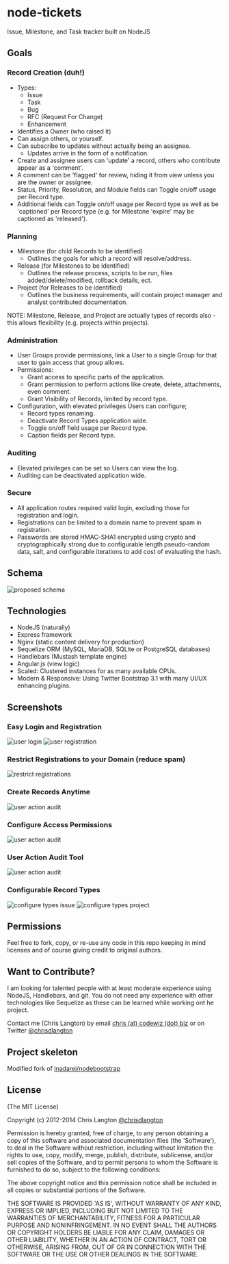 # node-tickets

Issue, Milestone, and Task tracker built on NodeJS

## Goals

### Record Creation (duh!)
+ Types:
  * Issue
  * Task
  * Bug
  * RFC (Request For Change)
  * Enhancement
+ Identifies a Owner (who raised it)
+ Can assign others, or yourself.
+ Can subscribe to updates without actually being an assignee.
  * Updates arrive in the form of a notification.
+ Create and assignee users can 'update' a record, others who contribute appear as a 'comment'.
+ A comment can be 'flagged' for review, hiding it from view unless you are the owner or assignee.
+ Status, Priority, Resolution, and Module fields can Toggle on/off usage per Record type.
+ Additional fields can Toggle on/off usage per Record type as well as be 'captioned' per Record type (e.g. for Milestone 'expire' may be captioned as 'released').

### Planning
+ Milestone (for child Records to be identified)
  * Outlines the goals for which a record will resolve/address.
+ Release (for Milestones to be identified)
  * Outlines the release process, scripts to be run, files added/delete/modified, rollback details, ect.
+ Project (for Releases to be identified)
  * Outlines the business requirements, will contain project manager and analyst contributed documentation.

NOTE: Milestone, Release, and Project are actually types of records also - this allows flexibility (e.g. projects within projects).

### Administration
+ User Groups provide permissions, link a User to a single Group for that user to gain access that group allows.
+ Permissions:
  * Grant access to specific parts of the application.
  * Grant permission to perform actions like create, delete, attachments, even comment.
  * Grant Visibility of Records, limited by record type.
+ Configuration, with elevated privileges Users can configure;
  * Record types renaming.
  * Deactivate Record Types application wide.
  * Toggle on/off field usage per Record type.
  * Caption fields per Record type.

### Auditing
+ Elevated privileges can be set so Users can view the log.
+ Auditing can be deactivated application wide.

### Secure
+ All application routes required valid login, excluding those for registration and login.
+ Registrations can be limited to a domain name to prevent spam in registration.
+ Passwords are stored HMAC-SHA1 encrypted using crypto and cryptographically strong due to configurable length pseudo-random data, salt, and configurable iterations to add cost of evaluating the hash.

## Schema
![proposed schema](https://raw.github.com/chrisdlangton/node-tickets/master/demo/demo_schema.png "data model")

## Technologies

* NodeJS (naturally)
* Express framework
* Nginx (static content delivery for production)
* Sequelize ORM (MySQL, MariaDB, SQLite or PostgreSQL databases)
* Handlebars (Mustash template engine)
* Angular.js (view logic)
* Scaled: Clustered instances for as many available CPUs.
* Modern & Responsive: Using Twitter Bootstrap 3.1 with many UI/UX enhancing plugins.

## Screenshots

### Easy Login and Registration
![user login](https://raw.github.com/chrisdlangton/node-tickets/master/demo/demo_login.png "login")
![user registration](https://raw.github.com/chrisdlangton/node-tickets/master/demo/demo_register.png "register")
### Restrict Registrations to your Domain (reduce spam)
![restrict registrations](https://raw.github.com/chrisdlangton/node-tickets/master/demo/demo_domain.png "domain")
### Create Records Anytime
![user action audit](https://raw.github.com/chrisdlangton/node-tickets/master/demo/demo_create.png "create")
### Configure Access Permissions
![user action audit](https://raw.github.com/chrisdlangton/node-tickets/master/demo/demo_groups.png "group")
### User Action Audit Tool
![user action audit](https://raw.github.com/chrisdlangton/node-tickets/master/demo/demo_audit.png "audit")
### Configurable Record Types
![configure types issue](https://raw.github.com/chrisdlangton/node-tickets/master/demo/demo_type_issue.png "issue")
![configure types project](https://raw.github.com/chrisdlangton/node-tickets/master/demo/demo_type_project.png "project")

## Permissions

Feel free to fork, copy, or re-use any code in this repo keeping in mind licenses and of course giving credit to original authors.

## Want to Contribute?

I am looking for talented people with at least moderate experience using NodeJS, Handlebars, and git.
You do not need any experience with other technologies like Sequelize as these can be learned while working ont he project.

Contact me (Chris Langton) by email [chris (at) codewiz (dot) biz]() or on Twitter [@chrisdlangton](http://twitter.com/chrisdlangton)

## Project skeleton

Modified fork of [inadarei/nodebootstrap](https://github.com/inadarei/nodebootstrap)

## License

(The MIT License)

Copyright (c) 2012-2014 Chris Langton [@chrisdlangton](http://twitter.com/chrisdlangton)

Permission is hereby granted, free of charge, to any person obtaining
a copy of this software and associated documentation files (the
'Software'), to deal in the Software without restriction, including
without limitation the rights to use, copy, modify, merge, publish,
distribute, sublicense, and/or sell copies of the Software, and to
permit persons to whom the Software is furnished to do so, subject to
the following conditions:

The above copyright notice and this permission notice shall be
included in all copies or substantial portions of the Software.

THE SOFTWARE IS PROVIDED 'AS IS', WITHOUT WARRANTY OF ANY KIND,
EXPRESS OR IMPLIED, INCLUDING BUT NOT LIMITED TO THE WARRANTIES OF
MERCHANTABILITY, FITNESS FOR A PARTICULAR PURPOSE AND NONINFRINGEMENT.
IN NO EVENT SHALL THE AUTHORS OR COPYRIGHT HOLDERS BE LIABLE FOR ANY
CLAIM, DAMAGES OR OTHER LIABILITY, WHETHER IN AN ACTION OF CONTRACT,
TORT OR OTHERWISE, ARISING FROM, OUT OF OR IN CONNECTION WITH THE
SOFTWARE OR THE USE OR OTHER DEALINGS IN THE SOFTWARE.
